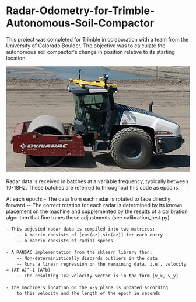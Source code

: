 # Radar-Odometry-for-Trimble-Autonomous-Soil-Compactor

This project was completed for Trimble in colaboration with a team from the University of Colorado Boulder. The objective was to calculate the autonomous soil compactor's change in position relative to its starting location.

![compactor](compactor.jpg)

Radar data is received in batches at a variable frequency, typically between 10-18Hz.
These batches are referred to throughout this code as epochs.

At each epoch:
    - The data from each radar is rotated to face directly forward
        -- The correct rotation for each radar is determined by its known placement on the machine
            and supplemented by the results of a calibration algorithm that fine tunes these adjustments
            (see calibration_test.py)
        
    - This adjusted radar data is compiled into two matrices:
        -- A matrix consists of [cos(az),sin(az)] for each entry 
        -- b matrix consists of radial speeds
        
    - A RANSAC implementation from the sklearn library then:
        -- Non-deterministically discards outliers in the data
        -- Runs a linear regression on the remaining data, i.e., velocity = (AT A)^-1 (ATb)
        -- The resulting 1x2 velocity vector is in the form [v_x, v_y]
        
    - The machine's location on the x-y plane is updated according
        to this velocity and the length of the epoch in seconds
